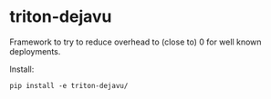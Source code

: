 triton-dejavu
=================
Framework to try to reduce overhead to (close to) 0 for well known deployments.

Install:
```
pip install -e triton-dejavu/
```

